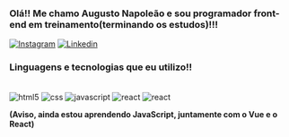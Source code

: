 ### Olá!! Me chamo Augusto Napoleão e sou programador front-end em treinamento(terminando os estudos)!!!

[![Instagram](https://img.shields.io/badge/Instagram-E4405F?style=for-the-badge&logo=instagram&logoColor=white)](https://www.instagram.com/_augusto_napoleao/)
[![Linkedin](https://img.shields.io/badge/LinkedIn-0077B5?style=for-the-badge&logo=linkedin&logoColor=white)](https://www.linkedin.com/in/augusto-napoleao-amorim)

### Linguagens e tecnologias que eu utilizo!!

<div style="display: inline_block"><br/>
    <img align="center" alt="html5" src="https://img.shields.io/badge/HTML5-E34F26?style=for-the-badge&logo=html5&logoColor=white"/>
    <img align="center" alt="css" src="https://img.shields.io/badge/CSS3-1572B6?style=for-the-badge&logo=css3&logoColor=white"/>
    <img align="center" alt="javascript" src="https://img.shields.io/badge/JavaScript-F7DF1E?style=for-the-badge&logo=javascript&logoColor=black"/>
    <img align="center" alt="react" src="https://img.shields.io/badge/React-20232A?style=for-the-badge&logo=react&logoColor=61DAFB"/>
    <img align="center" alt="react" src="https://img.shields.io/badge/Vue.js-35495E?style=for-the-badge&logo=vue.js&logoColor=4FC08D"/>
</div>

<strong>(Aviso, ainda estou aprendendo JavaScript, juntamente com o Vue e o React)</strong>

